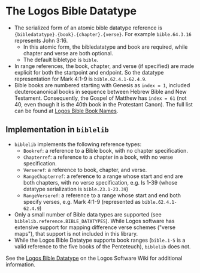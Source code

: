 # The Logos Bible Datatype

* The serialized form of an atomic bible datatype reference is
  `{bibledatatype}.{book}.{chapter}.{verse}`. For example
  `bible.64.3.16` represents John 3:16. 
    * In this atomic form, the
      bibledatatype and book are required, while chapter and verse are
      both optional. 
    * The default bibletype is `bible`.
* In range references, the book, chapter, and verse (if specified) are
  made explicit for both the startpoint and endpoint. So the
  datatype representation for Mark 4:1-9 is `bible.62.4.1-62.4.9`. 
* Bible books are numbered starting with Genesis as `index = 1`, included
  deuterocanonical books in sequence between Hebrew Bible and New
  Testament. Consequently, the Gospel of Matthew has `index = 61` (not
  40, even though it is the 40th book in the Protestant Canon). The
  full list can be found at [Logos Bible Book
  Names](https://wiki.logos.com/Logos_Bible_Book_Names). 

## Implementation in `biblelib`

* `biblelib` implements the following reference types:
    * `Bookref`: a reference to a Bible book, with no chapter
      specification. 
    * `Chapterref`: a reference to a chapter in a book, with no verse
      specification. 
    * `Verseref`: a reference to book, chapter, and verse.
    * `RangeChapterref`: a reference to a range whose start and end
      are both chapters, with no verse specification, e.g. Is 1-39
      (whose datatype serialization is `bible.23.1-23.39`)
    * `RangeVerseref`: a reference to a range whose start and end both
      specify verses, e.g. Mark 4:1-9 (represented as `bible.62.4.1-62.4.9`) 
* Only a small number of Bible data types are supported (see
  `biblelib.reference.BIBLE_DATATYPES`). While Logos software has
  extensive support for mapping difference verse schemes ("verse
  maps"), that support is not included in this library.
* While the Logos Bible Datatype supports book ranges (`bible.1-5` is
  a valid reference to the five books of the Penteteuch), `biblelib`
  does not. 

See the [Logos Bible Datatype](https://wiki.logos.com/bible_datatypes)
on the Logos Software Wiki for additional information.
